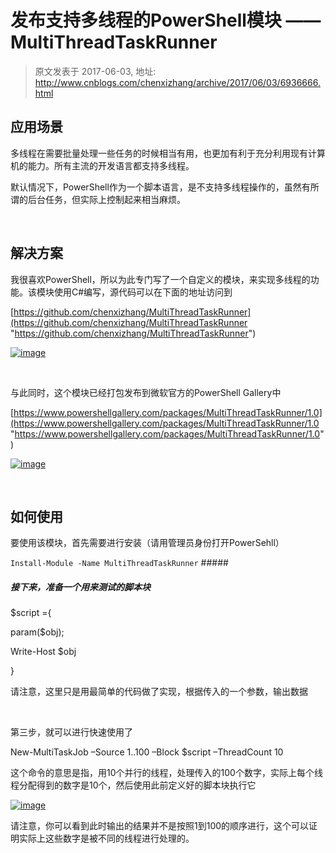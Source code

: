 # 发布支持多线程的PowerShell模块 —— MultiThreadTaskRunner 
> 原文发表于 2017-06-03, 地址: http://www.cnblogs.com/chenxizhang/archive/2017/06/03/6936666.html 


应用场景
----

 多线程在需要批量处理一些任务的时候相当有用，也更加有利于充分利用现有计算机的能力。所有主流的开发语言都支持多线程。

 默认情况下，PowerShell作为一个脚本语言，是不支持多线程操作的，虽然有所谓的后台任务，但实际上控制起来相当麻烦。

  

 解决方案
----

 我很喜欢PowerShell，所以为此专门写了一个自定义的模块，来实现多线程的功能。该模块使用C#编写，源代码可以在下面的地址访问到

 [https://github.com/chenxizhang/MultiThreadTaskRunner](https://github.com/chenxizhang/MultiThreadTaskRunner "https://github.com/chenxizhang/MultiThreadTaskRunner")

 [![image](http://images2015.cnblogs.com/blog/9072/201706/9072-20170603111129758-256980147.png "image")](http://images2015.cnblogs.com/blog/9072/201706/9072-20170603111128196-1236374799.png)

  

 与此同时，这个模块已经打包发布到微软官方的PowerShell Gallery中

 [https://www.powershellgallery.com/packages/MultiThreadTaskRunner/1.0](https://www.powershellgallery.com/packages/MultiThreadTaskRunner/1.0 "https://www.powershellgallery.com/packages/MultiThreadTaskRunner/1.0")

 [![image](http://images2015.cnblogs.com/blog/9072/201706/9072-20170603111130805-1383863805.png "image")](http://images2015.cnblogs.com/blog/9072/201706/9072-20170603111130368-1585873006.png)

  

 如何使用
----

 要使用该模块，首先需要进行安装（请用管理员身份打开PowerSehll）

 `Install-Module -Name MultiThreadTaskRunner`  ##### 

 ##### 接下来，准备一个用来测试的脚本块

 $script ={

 param($obj);

 Write-Host $obj

 }

 请注意，这里只是用最简单的代码做了实现，根据传入的一个参数，输出数据

  

 第三步，就可以进行快速使用了

 New-MultiTaskJob –Source 1..100 –Block $script –ThreadCount 10

 这个命令的意思是指，用10个并行的线程，处理传入的100个数字，实际上每个线程分配得到的数字是10个，然后使用此前定义好的脚本块执行它

 [![image](http://images2015.cnblogs.com/blog/9072/201706/9072-20170603111132321-1279579116.png "image")](http://images2015.cnblogs.com/blog/9072/201706/9072-20170603111131618-962552551.png)

 请注意，你可以看到此时输出的结果并不是按照1到100的顺序进行，这个可以证明实际上这些数字是被不同的线程进行处理的。




